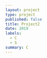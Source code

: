 ```yaml
---
layout: project
type: project
published: false
title: Project2
date: 2019
labels:
  - C
  - S
summary: C
---
```

